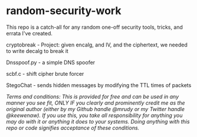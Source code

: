 # random-security-work
This repo is a catch-all for any random one-off security tools, tricks, and errata I've created.

cryptobreak - Project: given encalg, and IV, and the ciphertext, we needed to write decalg to break it

Dnsspoof.py - a simple DNS spoofer

scbf.c - shift cipher brute forcer

StegoChat - sends hidden messages by modifying the TTL times of packets

<i>Terms and conditions: This is provided for free and can be used in any manner you see fit, ONLY IF you clearly and prominently credit me as the original author (either by my Github handle @mrudy or my Twitter handle @keewenaw). If you use this, you take all responsibility for anything you may do with it or anything it does to your systems. Doing anything with this repo or code signifies acceptance of these conditions.</i>
